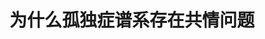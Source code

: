 ---
title: 为什么孤独症谱系存在共情问题
tags: [介绍, 孤独症, ASD]
color: secondary
description: 我们有情感，甚至更敏感、更丰富。只是，这些情感可能淹没于潜意识的洪流，也可能只是没有出口，积成深深的湖
external_url: http://mp.weixin.qq.com/s?__biz=MzIyMzgyMjY5NQ==&amp;mid=2247483896&amp;idx=1&amp;sn=dd6d560d74ba5caca5002b59e1eeaa50&amp;chksm=e81917f0df6e9ee6449b4399547f4b587b9b9e459c78a46188444ee932edf5c559b78b28da40&amp;scene=27#wechat_redirect
---
